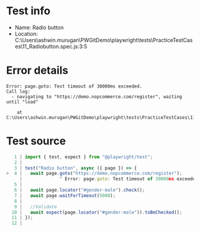 # Test info

- Name: Radio button
- Location: C:\Users\ashwin.murugan\PWGitDemo\playwright\tests\PracticeTestCases\11_Radiobutton.spec.js:3:5

# Error details

```
Error: page.goto: Test timeout of 30000ms exceeded.
Call log:
  - navigating to "https://demo.nopcommerce.com/register", waiting until "load"

    at C:\Users\ashwin.murugan\PWGitDemo\playwright\tests\PracticeTestCases\11_Radiobutton.spec.js:4:14
```

# Test source

```ts
   1 | import { test, expect } from "@playwright/test";
   2 |
   3 | test("Radio button", async ({ page }) => {
>  4 |   await page.goto("https://demo.nopcommerce.com/register");
     |              ^ Error: page.goto: Test timeout of 30000ms exceeded.
   5 |
   6 |   await page.locator("#gender-male").check();
   7 |   await page.waitForTimeout(5000);
   8 |
   9 |   //Validate
  10 |   await expect(page.locator("#gender-male")).toBeChecked();
  11 | });
  12 |
```